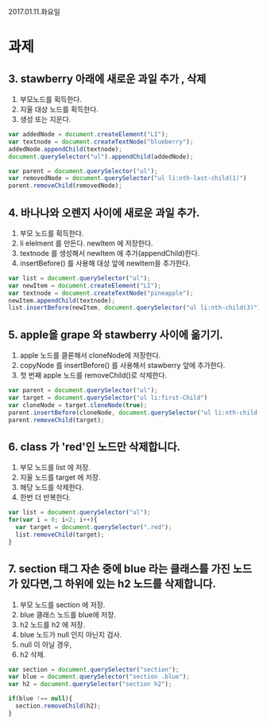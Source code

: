 2017.01.11.화요일
# 과제

## 3. stawberry 아래에 새로운 과일 추가 , 삭제

1. 부모노드를 획득한다.
2. 지울 대상 노드를 획득한다.
3. 생성 또는 지운다.

```javascript
var addedNode = document.createElement("LI");
var textnode = document.createTextNode("blueberry");
addedNode.appendChild(textnode);
document.querySelector("ul").appendChild(addedNode);

var parent = document.querySelector("ul");
var removedNode = document.querySelector("ul li:nth-last-child(1)")
parent.removeChild(removedNode);
```

## 4. 바나나와 오렌지 사이에 새로운 과일 추가.

1. 부모 노드를 획득한다.
2. li elelment 를 만든다. newItem 에 저장한다.
3. textnode 를 생성해서 newItem 에 추가(appendChild)한다.
4. insertBefore() 를 사용해 대상 앞에 newItem을 추가한다.

```javascript
var list = document.querySelector("ul");
var newItem = document.createElement("LI");
var textnode = document.createTextNode("pineapple");
newItem.appendChild(textnode);
list.insertBefore(newItem, document.querySelector("ul li:nth-child(3)"))
```

## 5. apple을 grape 와 stawberry 사이에 옮기기.
1. apple 노드를 클론해서 cloneNode에 저장한다.
2. copyNode 를 insertBefore() 를 사용해서 stawberry 앞에 추가한다.
3. 첫 번째 apple 노드를 removeChild()로 삭제한다.

```javascript
var parent = document.querySelector("ul");
var target = document.querySelector("ul li:first-Child")
var cloneNode = target.cloneNode(true);
parent.insertBefore(cloneNode, document.querySelector("ul li:nth-child(5)"));
parent.removeChild(target);
```

## 6. class 가 'red'인 노드만 삭제합니다.
1. 부모 노드를 list 에 저장.
2. 지울 노드를 target 에 저장.
3. 해당 노드를 삭제한다.
4. 한번 더 반복한다.

```javascript
var list = document.querySelector("ul");
for(var i = 0; i<2; i++){
  var target = document.querySelector(".red");
  list.removeChild(target);
}
```

## 7. section 태그 자손 중에 blue 라는 클래스를 가진 노드가 있다면,그 하위에 있는 h2 노드를 삭제합니다.

1. 부모 노드를 section 에 저장.
2. blue 클래스 노드를 blue에 저장.
3. h2 노드를 h2 에 저장.
3. blue 노드가 null 인지 아닌지 검사.
4. null 이 아닐 경우,
5. h2 삭제.

```javascript
var section = document.querySelector("section");
var blue = document.querySelector("section .blue");
var h2 = document.querySelector("section h2");

if(blue !== null){
  section.removeChild(h2);
}
```
